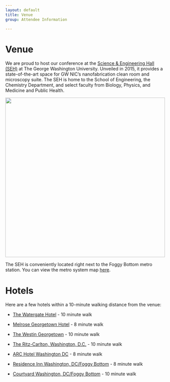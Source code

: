 ```yaml
---
layout: default
title: Venue
group: Attendee Information

---
```


# Venue

We are proud to host our conference at the [Science & Engineering Hall (SEH)](https://nic.gwu.edu/science-engineering-hall) at The George Washington University. Unveiled in 2015, it provides a state-of-the-art space for GW NIC’s nanofabrication clean room and microscopy suite. The SEH is home to the School of Engineering, the Chemistry Department, and select faculty from Biology, Physics, and Medicine and Public Health.

<img src="https://www.seas.gwu.edu/sites/g/files/zaxdzs5436/files/image/seh-outside-synergy-2016.jpg" width="500">


The SEH is conveniently located right next to the Foggy Bottom metro station. You can view the metro system map [here](https://www.wmata.com/schedules/maps/upload/2023-System-Map.pdf).

# Hotels

Here are a few hotels within a 10-minute walking distance from the venue:

- [The Watergate Hotel](https://www.google.com/maps/place/The+Watergate+Hotel/@38.8994853,-77.0646836,16z/data=!3m1!5s0x89b7b7b2be13a985:0x405cac078bb037ba!4m17!1m5!2m4!1sfoggy+bottom+hotels!5m2!5m1!1s2023-08-11!3m10!1s0x89b7b7b2b79a3b6d:0xc7748db45c4c9750!5m3!1s2023-08-11!4m1!1i2!8m2!3d38.8994851!4d-77.0556711!15sChNmb2dneSBib3R0b20gaG90ZWxzkgEFaG90ZWzgAQA!16s%2Fg%2F1q6jbg6r0?entry=ttu) - 10 minute walk

- [Melrose Georgetown Hotel](https://www.google.com/maps/place/Melrose+Georgetown+Hotel/@38.9031727,-77.0615722,16z/data=!4m17!1m5!2m4!1sfoggy+bottom+hotels!5m2!5m1!1s2023-08-11!3m10!1s0x89b7b7b3864c79e9:0x8142339eb3422c4d!5m3!1s2023-08-11!4m1!1i2!8m2!3d38.9031737!4d-77.0525597!15sChNmb2dneSBib3R0b20gaG90ZWxzkgEFaG90ZWzgAQA!16s%2Fm%2F0k2k5sy?entry=ttu) - 8 minute walk

- [The Westin Georgetown](https://www.google.com/maps/place/The+Westin+Georgetown,+Washington+D.C./@38.9026544,-77.0552644,16z/data=!4m16!1m5!2m4!1sfoggy+bottom+hotels!5m2!5m1!1s2023-08-11!3m9!1s0x89b7b7b42f52fbeb:0x30be0e1124521c84!5m3!1s2023-08-11!4m1!1i2!8m2!3d38.9050757!4d-77.05109!16s%2Fm%2F0122wgj_?entry=ttu) - 10 minute walk

- [The Ritz-Carlton, Washington, D.C.](https://www.google.com/maps/place/The+Ritz-Carlton,+Washington,+D.C./@38.9018695,-77.0544919,16z/data=!4m16!1m5!2m4!1sfoggy+bottom+hotels!5m2!5m1!1s2023-08-11!3m9!1s0x89b7b64c1b65ffc1:0xc559f507bb0c6be7!5m3!1s2023-08-11!4m1!1i2!8m2!3d38.9046966!4d-77.0490792!16s%2Fm%2F09v1wy7?entry=ttu) - 10 minute walk

- [ARC Hotel Washington DC](https://www.google.com/maps/place/ARC+HOTEL+Washington+DC,+Georgetown/@38.9001992,-77.0616674,16z/data=!4m17!1m5!2m4!1sfoggy+bottom+hotels!5m2!5m1!1s2023-08-11!3m10!1s0x89b7b7b24c0898f7:0xd87a073cba580f12!5m3!1s2023-08-11!4m1!1i2!8m2!3d38.9001994!4d-77.0526547!15sChNmb2dneSBib3R0b20gaG90ZWxzkgEFaG90ZWzgAQA!16s%2Fg%2F1tp284lp?entry=ttu) - 8 minute walk

- [Residence Inn Washington, DC/Foggy Bottom](https://www.google.com/maps/place/Residence+Inn+by+Marriott+Washington,+DC%2FFoggy+Bottom/@38.9001992,-77.0616674,16z/data=!4m17!1m5!2m4!1sfoggy+bottom+hotels!5m2!5m1!1s2023-08-11!3m10!1s0x89b7b7b249ff0cc5:0x5be307808257fadf!5m3!1s2023-08-11!4m1!1i2!8m2!3d38.8999348!4d-77.0521492!15sChNmb2dneSBib3R0b20gaG90ZWxzkgEFaG90ZWzgAQA!16s%2Fg%2F11bbrmhfnx?entry=ttu) - 8 minute walk

- [Courtyard Washington, DC/Foggy Bottom](https://www.google.com/maps/place/Courtyard+by+Marriott+Washington,+DC%2FFoggy+Bottom/@38.8991639,-77.0526767,16z/data=!4m17!1m5!2m4!1sfoggy+bottom+hotels!5m2!5m1!1s2023-08-11!3m10!1s0x89b7b7a5580c1a27:0xf6967a55cd55ecb4!5m3!1s2023-08-11!4m1!1i2!8m2!3d38.8964498!4d-77.0444557!15sChNmb2dneSBib3R0b20gaG90ZWxzkgEFaG90ZWzgAQA!16s%2Fg%2F11xwfg2c8?entry=ttu) - 10 minute walk
